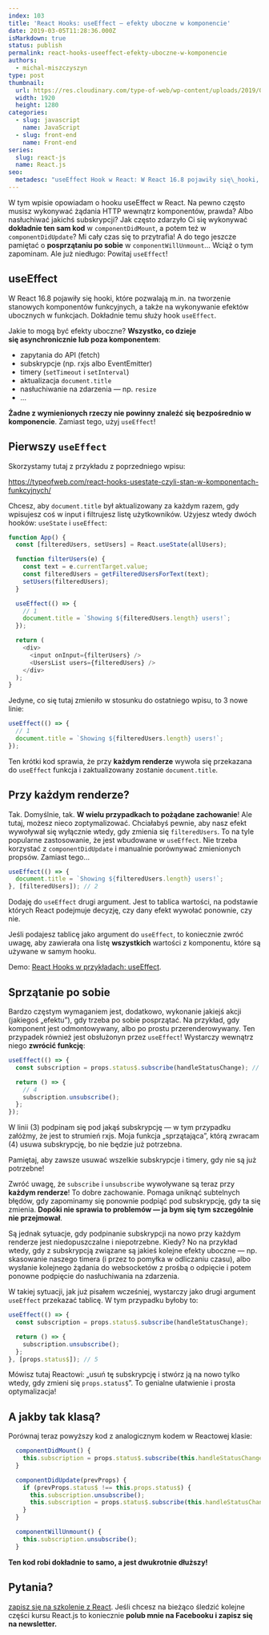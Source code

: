 ```yaml
---
index: 103
title: 'React Hooks: useEffect — efekty uboczne w komponencie'
date: 2019-03-05T11:28:36.000Z
isMarkdown: true
status: publish
permalink: react-hooks-useeffect-efekty-uboczne-w-komponencie
authors:
  - michal-miszczyszyn
type: post
thumbnail:
  url: https://res.cloudinary.com/type-of-web/wp-content/uploads/2019/03/pexels-photo-1762851.jpeg
  width: 1920
  height: 1280
categories:
  - slug: javascript
    name: JavaScript
  - slug: front-end
    name: Front-end
series:
  slug: react-js
  name: React.js
seo:
  metadesc: "useEffect Hook w React: W React 16.8 pojawiły się\_hooki, które pozwalają m.in. na efekty uboczne w funkcjach. Dokładnie temu służy React hook useEffect!"
---
```


W tym wpisie opowiadam o hooku useEffect w React. Na pewno często musisz wykonywać żądania HTTP wewnątrz komponentów, prawda? Albo nasłuchiwać jakichś subskrypcji? Jak często zdarzyło Ci się wykonywać **dokładnie ten sam kod** w `componentDidMount`, a potem też w `componentDidUpdate`? Mi cały czas się to przytrafia! A do tego jeszcze pamiętać o **posprzątaniu po sobie** w `componentWillUnmount`… Wciąż o tym zapominam. Ale już niedługo: Powitaj `useEffect`!

## useEffect

W React 16.8 pojawiły się hooki, które pozwalają m.in. na tworzenie stanowych komponentów funkcyjnych, a także na wykonywanie efektów ubocznych w funkcjach. Dokładnie temu służy hook `useEffect`.

Jakie to mogą być efekty uboczne? **Wszystko, co dzieje się asynchronicznie lub poza komponentem**:

- zapytania do API (fetch)
- subskrypcje (np. rxjs albo EventEmitter)
- timery (`setTimeout` i `setInterval`)
- aktualizacja `document.title`
- nasłuchiwanie na zdarzenia — np. `resize`
- …

**Żadne z wymienionych rzeczy nie powinny znaleźć się bezpośrednio w komponencie**. Zamiast tego, użyj `useEffect`!

## Pierwszy `useEffect`

Skorzystamy tutaj z przykładu z poprzedniego wpisu:

https://typeofweb.com/react-hooks-usestate-czyli-stan-w-komponentach-funkcyjnych/

Chcesz, aby `document.title` był aktualizowany za każdym razem, gdy wpisujesz coś w input i filtrujesz listę użytkowników. Użyjesz wtedy dwóch hooków: `useState` i `useEffect`:

```js
function App() {
  const [filteredUsers, setUsers] = React.useState(allUsers);

  function filterUsers(e) {
    const text = e.currentTarget.value;
    const filteredUsers = getFilteredUsersForText(text);
    setUsers(filteredUsers);
  }

  useEffect(() => {
    // 1
    document.title = `Showing ${filteredUsers.length} users!`;
  });

  return (
    <div>
      <input onInput={filterUsers} />
      <UsersList users={filteredUsers} />
    </div>
  );
}
```

Jedyne, co się tutaj zmieniło w stosunku do ostatniego wpisu, to 3 nowe linie:

```js
useEffect(() => {
  // 1
  document.title = `Showing ${filteredUsers.length} users!`;
});
```

Ten krótki kod sprawia, że przy **każdym renderze** wywoła się przekazana do `useEffect` funkcja i zaktualizowany zostanie `document.title`.

## Przy każdym renderze?

Tak. Domyślnie, tak. **W wielu przypadkach to pożądane zachowanie**! Ale tutaj, możesz nieco zoptymalizować. Chciałabyś pewnie, aby nasz efekt wywoływał się wyłącznie wtedy, gdy zmienia się `filteredUsers`. To na tyle popularne zastosowanie, że jest wbudowane w `useEffect`. Nie trzeba korzystać z `componentDidUpdate` i manualnie porównywać zmienionych propsów. Zamiast tego…

```js
useEffect(() => {
  document.title = `Showing ${filteredUsers.length} users!`;
}, [filteredUsers]); // 2
```

Dodaję do `useEffect` drugi argument. Jest to tablica wartości, na podstawie których React podejmuje decyzję, czy dany efekt wywołać ponownie, czy nie.

<p class="important">Jeśli podajesz tablicę jako argument do <code>useEffect</code>, to koniecznie zwróć uwagę, aby zawierała ona listę <strong>wszystkich</strong> wartości z komponentu, które są używane w samym hooku.</p>

Demo: <a href="https://codepen.io/mmiszy/pen/dLdpdx" target="_blank" rel="noopener noreferrer">React Hooks w przykładach: useEffect</a>.

## Sprzątanie po sobie

Bardzo częstym wymaganiem jest, dodatkowo, wykonanie jakiejś akcji (jakiegoś „efektu”), gdy trzeba po sobie posprzątać. Na przykład, gdy komponent jest odmontowywany, albo po prostu przerenderowywany. Ten przypadek również jest obsłużonyn przez `useEffect`! Wystarczy wewnątrz niego **zwrócić funkcję**:

```js
useEffect(() => {
  const subscription = props.status$.subscribe(handleStatusChange); // 3

  return () => {
    // 4
    subscription.unsubscribe();
  };
});
```

W linii (3) podpinam się pod jakąś subskrypcję — w tym przypadku załóżmy, że jest to strumień rxjs. Moja funkcja „sprzątająca”, którą zwracam (4) usuwa subskrypcję, bo nie będzie już potrzebna.

<p class="important">Pamiętaj, aby zawsze usuwać wszelkie subskrypcje i timery, gdy nie są już potrzebne!</p>

Zwróć uwagę, że `subscribe` i `unsubscribe` wywoływane są teraz przy **każdym renderze**! To dobre zachowanie. Pomaga uniknąć subtelnych błędów, gdy zapominamy się ponownie podpiąć pod subskrypcję, gdy ta się zmienia. **Dopóki nie sprawia to problemów — ja bym się tym szczególnie nie przejmował**.

Są jednak sytuacje, gdy podpinanie subskrypcji na nowo przy każdym renderze jest niedopuszczalne i niepotrzebne. Kiedy? No na przykład wtedy, gdy z subskrypcją związane są jakieś kolejne efekty uboczne — np. skasowanie naszego timera (i przez to pomyłka w odliczaniu czasu), albo wysłanie kolejnego żądania do websocketów z prośbą o odpięcie i potem ponowne podpięcie do nasłuchiwania na zdarzenia.

W takiej sytuacji, jak już pisałem wcześniej, wystarczy jako drugi argument `useEffect` przekazać tablicę. W tym przypadku byłoby to:

```js
useEffect(() => {
  const subscription = props.status$.subscribe(handleStatusChange);

  return () => {
    subscription.unsubscribe();
  };
}, [props.status$]); // 5
```

Mówisz tutaj Reactowi: „usuń tę subskrypcję i stwórz ją na nowo tylko wtedy, gdy zmieni się `props.status$`”. To genialne ułatwienie i prosta optymalizacja!

## A jakby tak klasą?

Porównaj teraz powyższy kod z analogicznym kodem w Reactowej klasie:

```js
  componentDidMount() {
    this.subscription = props.status$.subscribe(this.handleStatusChange);
  }

  componentDidUpdate(prevProps) {
    if (prevProps.status$ !== this.props.status$) {
      this.subscription.unsubscribe();
      this.subscription = props.status$.subscribe(this.handleStatusChange);
    }
  }

  componentWillUnmount() {
    this.subscription.unsubscribe();
  }
```

**Ten kod robi dokładnie to samo, a jest dwukrotnie dłuższy!**

## Pytania?

<a href="https://szkolenia.typeofweb.com/" target="_blank">zapisz się na szkolenie z React</a>. Jeśli chcesz na bieżąco śledzić kolejne części kursu React.js to koniecznie <strong>polub mnie na Facebooku i zapisz się na newsletter.</strong>
<NewsletterForm />
<FacebookPageWidget />

